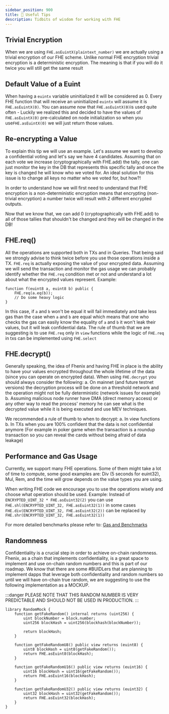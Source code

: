 ```yaml
---
sidebar_position: 900
title: 💯 Useful Tips
description: Tidbits of wisdom for working with FHE
---
```


## Trivial Encryption

When we are using `FHE.asEuintX(plaintext_number)` we are actually using a trivial encryption of our FHE scheme. Unlike normal FHE encryption trivial encryption is a deterministic encryption. The meaning is that if you will do it twice you will still get the same result

## Default Value of a Euint

When having a `euintx` variable uninitialized it will be considered as 0. Every FHE function that will receive an uninitialized `euintx` will assume it is `FHE.asEuintX(0)`.
You can assume now that `FHE.asEuintX(0)`is used quite often - Luckily we realized this and decided to have the values of `FHE.asEuintX(0)` pre-calculated on node initialization so when you use`FHE.asEuintX(0)` we will just return those values.

## Re-encrypting a Value

To explain this tip we will use an example. Let's assume we want to develop a confidential voting and let's say we have 4 candidates.
Assuming that on each vote we increase (cryptographically with FHE.add) the tally, one can just monitor the key in the DB that represents this specific tally and once the key is changed he will know who we voted for.
An ideal solution for this issue is to change all keys no matter who we voted for, but how?!

In order to understand how we will first need to understand that FHE encryption is a non-deterministic encryption means that encrypting (non-trivial encryption) a number twice will result with 2 different encrypted outputs.

Now that we know that, we can add 0 (cryptographically with FHE.add) to all of those tallies that shouldn't be changed and they will be changed in the DB!

## FHE.req()

All the operations are supported both in TXs and in Queries. That being said we strongly advise to think twice before you use those operations inside a TX. `FHE.req` is actually exposing the value of your encrypted data. Assuming we will send the transaction and monitor the gas usage we can probably identify whether the `FHE.req` condition met or not and understand a lot about what the encrypted values represent.
Example:

```solidity
function f(euint8 a, euint8 b) public {
    FHE.req(a.eq(b));
    // Do some heavy logic
}
```

In this case, if `a` and `b` won't be equal it will fail immediately and take less gas than the case when `a` and `b` are equal which means that one who checks the gas can easily know the equality of `a` and `b` it won't leak their values, but it will leak confidential data.
The rule of thumb that we are suggesting is to use `FHE.req` only in `view` functions while the logic of `FHE.req` in txs can be implemented using `FHE.select`

## FHE.decrypt()

Generally speaking, the idea of Fhenix and having FHE in place is the ability to have your values encrypted throughout the whole lifetime of the data (since you can operate on encrypted data). When using `FHE.decrypt` you should always consider the following:
a. On mainnet (and future testnet versions) the decryption process will be done on a threshold network and the operation might not be fully deterministic (network issues for example)
b. Assuming malicious node runner have DMA (direct memory access) or any other way to read the process' memory he can see what is the decrypted value while it is being executed and use MEV techniques.

We recommended a rule of thumb to when to decrypt:
a. In view functions
b. In TXs when you are 100% confident that the data is not confidential anymore (For example in poker game when the transaction is a roundup transaction so you can reveal the cards without being afraid of data leakage)

## Performance and Gas Usage

Currently, we support many FHE operations. Some of them might take a lot of time to compute, some good examples are: Div (5 seconds for euint32), Mul, Rem, and the time will grow depends on the value types you are using.

When writing FHE code we encourage you to use the operations wisely and choose what operation should be used.
Example: Instead of `ENCRYPTED_UINT_32 * FHE.asEuint32(2)` you can use `FHE.shl(ENCRYPTED_UINT_32, FHE.asEuint32(1))` in some cases `FHE.div(ENCRYPTED_UINT_32, FHE.asEuint32(2))` can be replaced by `FHE.shr(ENCRYPTED_UINT_32, FHE.asEuint32(1))`

For more detailed benchmarks please refer to: [Gas and Benchmarks](./Gas-and-Benchmarks)

## Randomness

Confidentiality is a crucial step in order to achieve on-chain randomness. Fhenix, as a chain that implements confidentiality, is a great space to implement and use on-chain random numbers and this is part of our roadmap.
We know that there are some #BUIDLers that are planning to implement dapps that leverage both confidentiality and random numbers so until we will have on-chain true random, we are suggesting to use the following implementation as a MOCKUP.

:::danger
PLEASE NOTE THAT THIS RANDOM NUMBER IS VERY PREDICTABLE AND SHOULD NOT BE USED IN PRODUCTION.
:::

```solidity
library RandomMock {
    function getFakeRandom() internal returns (uint256) {
        uint blockNumber = block.number;
        uint256 blockHash = uint256(blockhash(blockNumber));

        return blockHash;
    }

    function getFakeRandomU8() public view returns (euint8) {
        uint8 blockHash = uint8(getFakeRandom());
        return FHE.asEuint8(blockHash);
    }

    function getFakeRandomU16() public view returns (euint16) {
        uint16 blockHash = uint16(getFakeRandom());
        return FHE.asEuint16(blockHash);
    }

    function getFakeRandomU32() public view returns (euint32) {
        uint32 blockHash = uint32(getFakeRandom());
        return FHE.asEuint32(blockHash);
    }
}
```
